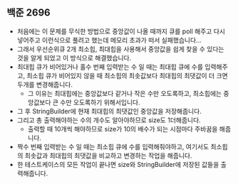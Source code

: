 ## 백준 2696
- 처음에는 이 문제를 무식한 방법으로 중앙값이 나올 때까지 큐를 poll 해주고 다시 넣어주고 이런식으로 풀려고 했는데 메모리 초과가 떠서 실패했습니다...
- 그래서 우선순위큐 2개 최소힙, 최대힙을 사용해서 중앙값을 쉽게 찾을 수 있다는 것을 알게 되었고 이 방식으로 해결했습니다.
- 최대힙 큐가 비어있거나 홀수 번째 입력받는 수 일 때는 최대힙 큐에 수를 입력해주고, 최소힙 큐가 비어있지 않을 때 최소힙의 최솟값보다 최대힙의 최댓값이 더 크면 두개를 변경해줍니다.
  - 그 이유는 최대힙에는 중앙값보다 같거나 작은 수만 오도록하고, 최소힙에는 중앙값보다 큰 수만 오도록하기 위해서입니다.
- 그 후 StringBuilder에 현재 최대힙의 최댓값인 중앙값을 저장해줍니다.
- 그리고 총 출력해야하는 수의 개수도 알아야하므로 size도 1더해줍니다.
  - 출력할 때 10개씩 해야하므로 size가 10의 배수가 되는 시점마다 주바꿈을 해줍니다.
- 짝수 번째 입력받는 수 일 때는 최소힙 큐에 수를 입력해줘야하고, 여기서도 최소힙의 최솟값과 최대힙의 최댓값을 비교하고 변경하는 작업을 해줍니다.
- 한 테스트케이스의 모든 작업이 끝나면 size와 StringBuilder에 저장된 값들을 출력해줍니다.